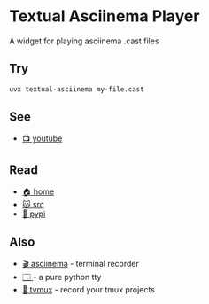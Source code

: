 # Textual Asciinema Player

A widget for playing asciinema .cast files

## Try

```bash
uvx textual-asciinema my-file.cast
```

## See

* [📺 youtube](https://youtu.be/2fMZmxsm5ZM)

## Read

* [🏠 home](https://ttygroup.github.io/textual-asciinema)
* [🐱 src](https://github.com/ttygroup/textual-asciinema)
* [🐍 pypi](https://pypi.org/project/textual-asciinema)

## Also

* [🎬 asciinema](https://bitplan.net/dev/python/tvmux) - terminal recorder
* [🗔 ](https://bitplane.net/dev/python/bittty) - a pure python tty
* [🎥 tvmux](https://bitplane.net/dev/python/tvmux) - record your tmux projects

